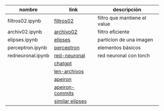 | nombre | link | descripción
|---|---|---|
| filtros02.ipynb | [filtros02](https://colab.research.google.com/github/CarlosNaranjoMx/python/blob/master/python_notebook_filtros/FILTROS02.ipynb) | filtro que mantiene el value |
| archiv02.ipynb | [archivo02](https://colab.research.google.com/github/CarlosNaranjoMx/python/blob/master/python_notebook_filtros/archivo02.ipynb) | filtro eficiente |
| elipses.ipynb | [elipses](https://colab.research.google.com/github/CarlosNaranjoMx/python/blob/master/python_notebook_filtros/elipses.ipynb) | particion de una imagen |
| perceptron.ipynb | [perceptron](https://colab.research.google.com/github/CarlosNaranjoMx/python/blob/master/python_perceptron-example-master/perceptron.ipynb) | elementos básicos |
| redneuronal.ipynb  | [red-neuronal](https://colab.research.google.com/github/CarlosNaranjoMx/python/blob/master/python_pytorch/red_neuronal.ipynb) | red neuronal con torch |
|   | [chatgpt](https://colab.research.google.com/github/CarlosNaranjoMx/python_private/blob/master/chatgpt.ipynb) |  |
|   | [len-archivos](https://colab.research.google.com/github/CarlosNaranjoMx/python_private/blob/master/len_archivos.ipynb) |  |
|   | [apeiron](https://colab.research.google.com/github/CarlosNaranjoMx/python_private/blob/master/python_apeiron/.ipynb_checkpoints/apeiron-checkpoint.ipynb) |  |
|   | [apeiron-commits](https://colab.research.google.com/github/CarlosNaranjoMx/python_private/blob/master/python_apeiron/apeiron.ipynb) |  |
|   | [similar elipses](https://colab.research.google.com/github/CarlosNaranjoMx/python_private/blob/master/python_jupiter-notebook/Untitled.ipynb) |  |